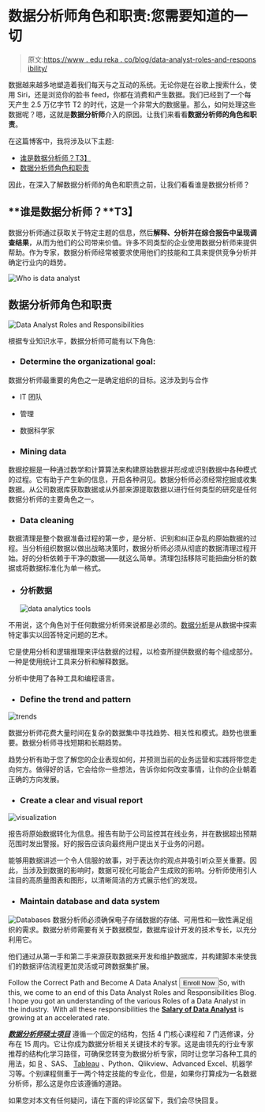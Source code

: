 # 数据分析师角色和职责:您需要知道的一切

> 原文:[https://www . edu reka . co/blog/data-analyst-roles-and-respons ibility/](https://www.edureka.co/blog/data-analyst-roles-and-responsibilities/)

数据越来越多地塑造着我们每天与之互动的系统。无论你是在谷歌上搜索什么，使用 Siri，还是浏览你的脸书 feed，你都在消费和产生数据。我们已经到了一个每天产生 2.5 万亿字节 T2 的时代，这是一个非常大的数据量。那么，如何处理这些数据呢？嗯，这就是**数据分析师**介入的原因。让我们来看看**数据分析师的角色和职责**。

在这篇博客中，我将涉及以下主题:

*   [谁是数据分析师？T3】](#whoisdataanalyst)
*   [数据分析师角色和职责](#roles)

因此，在深入了解数据分析师的角色和职责之前，让我们看看谁是数据分析师？

## **谁是数据分析师？**T3】

数据分析师通过获取关于特定主题的信息，然后**解释、分析并在综合报告中呈现调查结果**，从而为他们的公司带来价值。许多不同类型的企业使用数据分析师来提供帮助。作为专家，数据分析师经常被要求使用他们的技能和工具来提供竞争分析并确定行业内的趋势。

![Who is data analyst](../Images/29ddde92989dd9ac375f8179b68b1a5d.png)

## **数据分析师角色和职责**

![Data Analyst Roles and Responsibilities](../Images/78a634928d2df97ddf45ac659cf375da.png)

根据专业知识水平，数据分析师可能有以下角色:

*   ### **Determine the organizational goal:**

数据分析师最重要的角色之一是确定组织的目标。这涉及到与合作

*   IT 团队
*   管理
*   数据科学家

*   ### **Mining data**

数据挖掘是一种通过数学和计算算法来构建原始数据并形成或识别数据中各种模式的过程。它有助于产生新的信息，开启各种洞见。数据分析师必须经常挖掘或收集数据。从公司数据库获取数据或从外部来源提取数据以进行任何类型的研究是任何数据分析师的主要角色之一。

*   ### **Data cleaning**

数据清理是整个数据准备过程的第一步，是分析、识别和纠正杂乱的原始数据的过程。当分析组织数据以做出战略决策时，数据分析师必须从彻底的数据清理过程开始。好的分析依赖于干净的数据——就这么简单。清理包括移除可能扭曲分析的数据或将数据标准化为单一格式。

*   ### **分析数据**

    ![data analytics tools](../Images/931a27986d07a19cbb25093c92113769.png)

不用说，这个角色对于任何数据分析师来说都是必须的。[数据分析](https://www.edureka.co/blog/big-data-analytics/)是从数据中探索特定事实以回答特定问题的艺术。

它是使用分析和逻辑推理来评估数据的过程，以检查所提供数据的每个组成部分。一种是使用统计工具来分析和解释数据。

分析中使用了各种工具和编程语言。

*   ### **Define the trend and pattern**

![trends](../Images/157c1f6823c17acc7e9e7e2ce33c5c38.png)

数据分析师花费大量时间在复杂的数据集中寻找趋势、相关性和模式。趋势也很重要。数据分析师寻找短期和长期趋势。

趋势分析有助于您了解您的企业表现如何，并预测当前的业务运营和实践将带您走向何方。做得好的话，它会给你一些想法，告诉你如何改变事情，让你的企业朝着正确的方向发展。

*   ### **Create a clear and visual report**

![visualization](../Images/b0ac644bd88695b32bbdaec2f74da45b.png)

报告将原始数据转化为信息。报告有助于公司监控其在线业务，并在数据超出预期范围时发出警报。好的报告应该向最终用户提出关于业务的问题。

能够用数据讲述一个令人信服的故事，对于表达你的观点并吸引听众至关重要。因此，当涉及到数据的影响时，数据可视化可能会产生成败的影响。分析师使用引人注目的高质量图表和图形，以清晰简洁的方式展示他们的发现。

*   ### **Maintain database and data system**

![Databases](../Images/4df9ba6a6f1a57b93471d594f611f600.png) 数据分析师必须确保电子存储数据的存储、可用性和一致性满足组织的需求。数据分析师需要有关于数据模型，数据库设计开发的技术专长，以充分利用它。

他们通过从第一手和第二手来源获取数据来开发和维护数据库，并构建脚本来使我们的数据评估流程更加灵活或可跨数据集扩展。

Follow the Correct Path and Become A Data Analyst [<button>Enroll Now</button>](https://www.edureka.co/data-analyst-certification)So, with this, we come to an end of this Data Analyst Roles and Responsibilities Blog. I hope you got an understanding of the various Roles of a Data Analyst in the industry.  With all these responsibilities the [**Salary of Data Analyst**](https://www.edureka.co/blog/data-analyst-salary/) is growing at an accelerated rate.

[***数据分析师硕士项目***](https://www.edureka.co/masters-program/data-analyst-certification) 遵循一个固定的结构，包括 4 门核心课程和 7 门选修课，分布在 15 周内。它让你成为数据分析相关关键技术的专家。这是由领先的行业专家推荐的结构化学习路径，可确保您转变为数据分析专家，同时让您学习各种工具的用法，如 [R](https://www.edureka.co/r-for-analytics) 、SAS、 [Tableau](https://www.edureka.co/tableau-certification-training) 、Python、Qlikview、Advanced Excel、机器学习等。个别课程侧重于一两个特定技能的专业化，但是，如果你打算成为一名数据分析师，那么这是你应该遵循的道路。

如果您对本文有任何疑问，请在下面的评论区留下，我们会尽快回复。